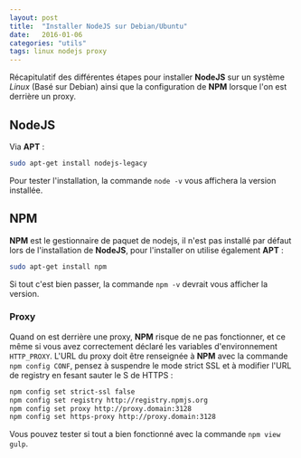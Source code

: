 ```yaml
---
layout: post
title:  "Installer NodeJS sur Debian/Ubuntu"
date:   2016-01-06
categories: "utils"
tags: linux nodejs proxy
---
```


Récapitulatif des différentes étapes pour installer **NodeJS** sur un système *Linux* (Basé sur Debian) ainsi que la configuration de **NPM** lorsque l'on est derrière un proxy.

## NodeJS

Via **APT** :

```bash
sudo apt-get install nodejs-legacy
```

Pour tester l'installation, la commande `node -v` vous affichera la version installée.


## NPM

**NPM** est le gestionnaire de paquet de nodejs, il n'est pas installé par défaut lors de l'installation de **NodeJS**, pour l'installer on utilise également **APT** :

```bash
sudo apt-get install npm
```

Si tout c'est bien passer, la commande `npm -v` devrait vous afficher la version.

### Proxy

Quand on est derrière une proxy, **NPM** risque de ne pas fonctionner, et ce même si vous avez correctement déclaré les variables d'environnement `HTTP_PROXY`. L'URL du proxy doit être renseignée à **NPM** avec la commande `npm config CONF`, pensez à suspendre le mode strict SSL et à modifier l'URL de registry en fesant sauter le S de HTTPS :

```bash
npm config set strict-ssl false
npm config set registry http://registry.npmjs.org
npm config set proxy http://proxy.domain:3128
npm config set https-proxy http://proxy.domain:3128
```

Vous pouvez tester si tout a bien fonctionné avec la commande `npm view gulp`.

